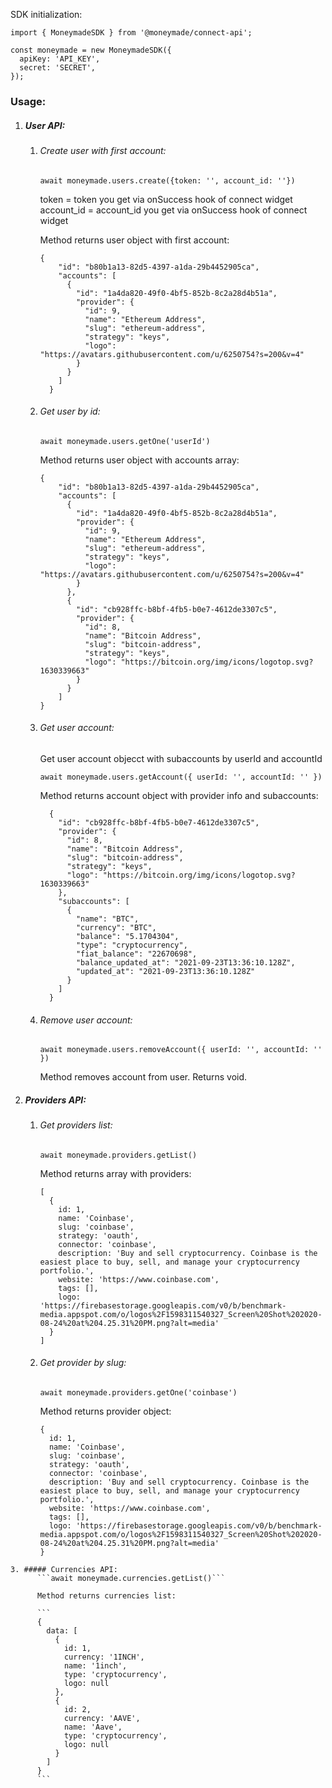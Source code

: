 SDK initialization:

```
import { MoneymadeSDK } from '@moneymade/connect-api';

const moneymade = new MoneymadeSDK({
  apiKey: 'API_KEY',
  secret: 'SECRET',
});
```

### Usage:
  1. ##### User API:
      1. ###### Create user with first account:
      
          ```await moneymade.users.create({token: '', account_id: ''})```
          
          token = token you get via onSuccess hook of connect widget
          account_id = account_id you get via onSuccess hook of connect widget

          Method returns user object with first account:

          ```
          {
              "id": "b80b1a13-82d5-4397-a1da-29b4452905ca",
              "accounts": [
                {
                  "id": "1a4da820-49f0-4bf5-852b-8c2a28d4b51a",
                  "provider": {
                    "id": 9,
                    "name": "Ethereum Address",
                    "slug": "ethereum-address",
                    "strategy": "keys",
                    "logo": "https://avatars.githubusercontent.com/u/6250754?s=200&v=4"
                  }
                }
              ]
            }
          ```
      
      2. ###### Get user by id:
          
          ```await moneymade.users.getOne('userId')```

          Method returns user object with accounts array:

          ```
          {
              "id": "b80b1a13-82d5-4397-a1da-29b4452905ca",
              "accounts": [
                {
                  "id": "1a4da820-49f0-4bf5-852b-8c2a28d4b51a",
                  "provider": {
                    "id": 9,
                    "name": "Ethereum Address",
                    "slug": "ethereum-address",
                    "strategy": "keys",
                    "logo": "https://avatars.githubusercontent.com/u/6250754?s=200&v=4"
                  }
                },
                {
                  "id": "cb928ffc-b8bf-4fb5-b0e7-4612de3307c5",
                  "provider": {
                    "id": 8,
                    "name": "Bitcoin Address",
                    "slug": "bitcoin-address",
                    "strategy": "keys",
                    "logo": "https://bitcoin.org/img/icons/logotop.svg?1630339663"
                  }
                }
              ]
          }
          ```
      3. ###### Get user account:
          Get user account objecct with subaccounts by userId and accountId

          ```await moneymade.users.getAccount({ userId: '', accountId: '' })```

          Method returns account object with provider info and subaccounts:

          ```
            {
              "id": "cb928ffc-b8bf-4fb5-b0e7-4612de3307c5",
              "provider": {
                "id": 8,
                "name": "Bitcoin Address",
                "slug": "bitcoin-address",
                "strategy": "keys",
                "logo": "https://bitcoin.org/img/icons/logotop.svg?1630339663"
              },
              "subaccounts": [
                {
                  "name": "BTC",
                  "currency": "BTC",
                  "balance": "5.1704304",
                  "type": "cryptocurrency",
                  "fiat_balance": "22670698",
                  "balance_updated_at": "2021-09-23T13:36:10.128Z",
                  "updated_at": "2021-09-23T13:36:10.128Z"
                }
              ]
            }
          ```

      3. ###### Remove user account:
          ```await moneymade.users.removeAccount({ userId: '', accountId: '' })```

          Method removes account from user. Returns void.

  2. ##### Providers API:
      1. ###### Get providers list:

          ```await moneymade.providers.getList()```
  
          Method returns array with providers:
          
          ```
          [
            {
              id: 1,
              name: 'Coinbase',
              slug: 'coinbase',
              strategy: 'oauth',
              connector: 'coinbase',
              description: 'Buy and sell cryptocurrency. Coinbase is the easiest place to buy, sell, and manage your cryptocurrency portfolio.',
              website: 'https://www.coinbase.com',
              tags: [],
              logo: 'https://firebasestorage.googleapis.com/v0/b/benchmark-media.appspot.com/o/logos%2F1598311540327_Screen%20Shot%202020-08-24%20at%204.25.31%20PM.png?alt=media'
            }
          ]
          ```
      2. ###### Get provider by slug:

          ```await moneymade.providers.getOne('coinbase')```

          Method returns provider object:

          ```
          {
            id: 1,
            name: 'Coinbase',
            slug: 'coinbase',
            strategy: 'oauth',
            connector: 'coinbase',
            description: 'Buy and sell cryptocurrency. Coinbase is the easiest place to buy, sell, and manage your cryptocurrency portfolio.',
            website: 'https://www.coinbase.com',
            tags: [],
            logo: 'https://firebasestorage.googleapis.com/v0/b/benchmark-media.appspot.com/o/logos%2F1598311540327_Screen%20Shot%202020-08-24%20at%204.25.31%20PM.png?alt=media'
          }  
          ```

    3. ##### Currencies API:
          ```await moneymade.currencies.getList()```

          Method returns currencies list:
  
          ```
          {
            data: [
              {
                id: 1,
                currency: '1INCH',
                name: '1inch',
                type: 'cryptocurrency',
                logo: null
              },
              {
                id: 2,
                currency: 'AAVE',
                name: 'Aave',
                type: 'cryptocurrency',
                logo: null
              }
            ]
          }
          ```

